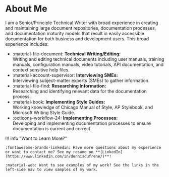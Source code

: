 # About Me

I am a Senior/Principle Technical Writer with broad experience in creating and maintaining large document repositories, documentation processes, and documentation maturity models that result in easily accessible documentation for both business and development users. This broad experience includes:



<div class="grid cards" markdown>

- :material-file-document: **Technical Writing/Editing:** <br> Writing and editing technical documents including user manuals, training manuals, configuration manuals, video tutorials, API documentation, and context sensitive help files.
- :material-account-supervisor: **Interviewing SMEs:** <br> Interviewing subject-matter experts (SMEs) to gather information.
- :material-file-find: **Researching Information:** <br> Researching and identifying relevant data for the documentation process. 
- :material-book: **Implementing Style Guides:** <br> Working knowledge of Chicago Manual of Style, AP Stylebook, and Microsoft Writing Style Guide.
- :octicons-workflow-24: **Implementing Processes:** <br> Developing and implementing documentation processes to ensure documentation is current and correct.

</div>

!!! info "Want to Learn More?"

    :fontawesome-brands-linkedin: Have more questions about my experience or want to contact me? See my resume on **[LinkedIn](https://www.linkedin.com/in/dennisdufrene/)**!
	
	:material-web: Want to see examples of my work? See the links in the left-side nav to view samples of my work.
	
